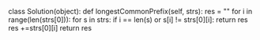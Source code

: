 class Solution(object):
    def longestCommonPrefix(self, strs):
        res = ""
        for i in range(len(strs[0])):
            for s in strs:
                if i == len(s) or s[i] != strs[0][i]:
                    return res
            res +=strs[0][i]
        return res
